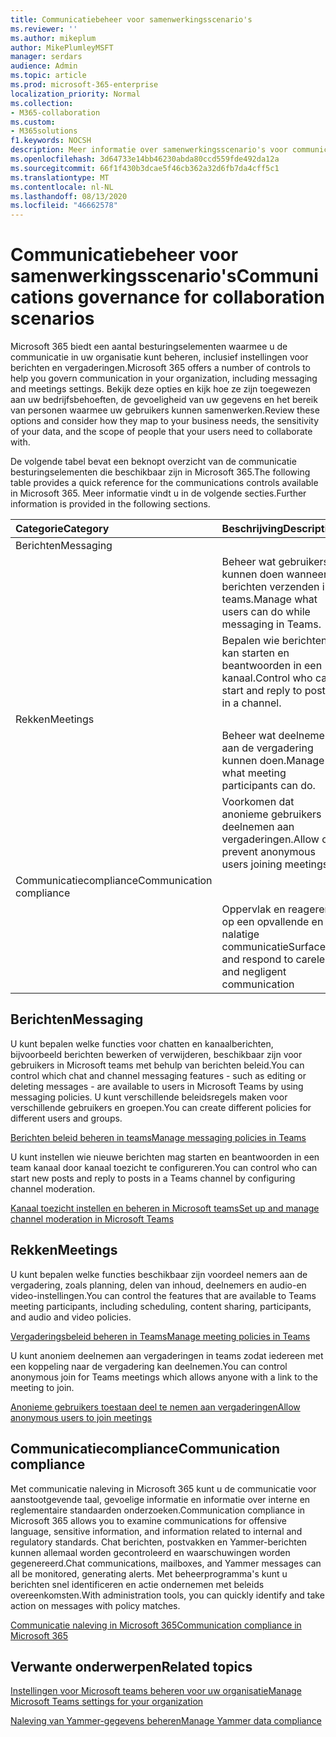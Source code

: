 ```yaml
---
title: Communicatiebeheer voor samenwerkingsscenario's
ms.reviewer: ''
ms.author: mikeplum
author: MikePlumleyMSFT
manager: serdars
audience: Admin
ms.topic: article
ms.prod: microsoft-365-enterprise
localization_priority: Normal
ms.collection:
- M365-collaboration
ms.custom:
- M365solutions
f1.keywords: NOCSH
description: Meer informatie over samenwerkingsscenario's voor communicatiebeheer.
ms.openlocfilehash: 3d64733e14bb46230abda80ccd559fde492da12a
ms.sourcegitcommit: 66f1f430b3dcae5f46cb362a32d6fb7da4cff5c1
ms.translationtype: MT
ms.contentlocale: nl-NL
ms.lasthandoff: 08/13/2020
ms.locfileid: "46662578"
---
```

# <a name="communications-governance-for-collaboration-scenarios"></a><span data-ttu-id="5f2e7-103">Communicatiebeheer voor samenwerkingsscenario's</span><span class="sxs-lookup"><span data-stu-id="5f2e7-103">Communications governance for collaboration scenarios</span></span>

<span data-ttu-id="5f2e7-104">Microsoft 365 biedt een aantal besturingselementen waarmee u de communicatie in uw organisatie kunt beheren, inclusief instellingen voor berichten en vergaderingen.</span><span class="sxs-lookup"><span data-stu-id="5f2e7-104">Microsoft 365 offers a number of controls to help you govern communication in your organization, including messaging and meetings settings.</span></span> <span data-ttu-id="5f2e7-105">Bekijk deze opties en kijk hoe ze zijn toegewezen aan uw bedrijfsbehoeften, de gevoeligheid van uw gegevens en het bereik van personen waarmee uw gebruikers kunnen samenwerken.</span><span class="sxs-lookup"><span data-stu-id="5f2e7-105">Review these options and consider how they map to your business needs, the sensitivity of your data, and the scope of people that your users need to collaborate with.</span></span>

<span data-ttu-id="5f2e7-106">De volgende tabel bevat een beknopt overzicht van de communicatie besturingselementen die beschikbaar zijn in Microsoft 365.</span><span class="sxs-lookup"><span data-stu-id="5f2e7-106">The following table provides a quick reference for the communications controls available in Microsoft 365.</span></span> <span data-ttu-id="5f2e7-107">Meer informatie vindt u in de volgende secties.</span><span class="sxs-lookup"><span data-stu-id="5f2e7-107">Further information is provided in the following sections.</span></span>

|<span data-ttu-id="5f2e7-108">Categorie</span><span class="sxs-lookup"><span data-stu-id="5f2e7-108">Category</span></span>|<span data-ttu-id="5f2e7-109">Beschrijving</span><span class="sxs-lookup"><span data-stu-id="5f2e7-109">Description</span></span>|<span data-ttu-id="5f2e7-110">Kruisverwijzingsnr</span><span class="sxs-lookup"><span data-stu-id="5f2e7-110">Reference</span></span>|
|:-------|:----------|:--------|
|<span data-ttu-id="5f2e7-111">Berichten</span><span class="sxs-lookup"><span data-stu-id="5f2e7-111">Messaging</span></span>|||
||<span data-ttu-id="5f2e7-112">Beheer wat gebruikers kunnen doen wanneer berichten verzenden in teams.</span><span class="sxs-lookup"><span data-stu-id="5f2e7-112">Manage what users can do while messaging in Teams.</span></span>|[<span data-ttu-id="5f2e7-113">Berichten beleid beheren in teams</span><span class="sxs-lookup"><span data-stu-id="5f2e7-113">Manage messaging policies in Teams</span></span>](https://docs.microsoft.com/microsoftteams/messaging-policies-in-teams)|
||<span data-ttu-id="5f2e7-114">Bepalen wie berichten kan starten en beantwoorden in een kanaal.</span><span class="sxs-lookup"><span data-stu-id="5f2e7-114">Control who can start and reply to posts in a channel.</span></span>|[<span data-ttu-id="5f2e7-115">Kanaal toezicht instellen en beheren in Microsoft teams</span><span class="sxs-lookup"><span data-stu-id="5f2e7-115">Set up and manage channel moderation in Microsoft Teams</span></span>](https://docs.microsoft.com/microsoftteams/manage-channel-moderation-in-teams)|
|<span data-ttu-id="5f2e7-116">Rekken</span><span class="sxs-lookup"><span data-stu-id="5f2e7-116">Meetings</span></span>|||
||<span data-ttu-id="5f2e7-117">Beheer wat deelnemers aan de vergadering kunnen doen.</span><span class="sxs-lookup"><span data-stu-id="5f2e7-117">Manage what meeting participants can do.</span></span>|[<span data-ttu-id="5f2e7-118">Vergaderingsbeleid beheren in Teams</span><span class="sxs-lookup"><span data-stu-id="5f2e7-118">Manage meeting policies in Teams</span></span>](https://docs.microsoft.com/microsoftteams/meeting-policies-in-teams)|
||<span data-ttu-id="5f2e7-119">Voorkomen dat anonieme gebruikers deelnemen aan vergaderingen.</span><span class="sxs-lookup"><span data-stu-id="5f2e7-119">Allow or prevent anonymous users joining meetings.</span></span>|[<span data-ttu-id="5f2e7-120">Anonieme gebruikers toestaan deel te nemen aan vergaderingen</span><span class="sxs-lookup"><span data-stu-id="5f2e7-120">Allow anonymous users to join meetings</span></span>](https://docs.microsoft.com/microsoftteams/meeting-settings-in-teams#allow-anonymous-users-to-join-meetings)|
|<span data-ttu-id="5f2e7-121">Communicatiecompliance</span><span class="sxs-lookup"><span data-stu-id="5f2e7-121">Communication compliance</span></span>|||
||<span data-ttu-id="5f2e7-122">Oppervlak en reageren op een opvallende en nalatige communicatie</span><span class="sxs-lookup"><span data-stu-id="5f2e7-122">Surface and respond to careless and negligent communication</span></span>|[<span data-ttu-id="5f2e7-123">Communicatie naleving in Microsoft 365</span><span class="sxs-lookup"><span data-stu-id="5f2e7-123">Communication compliance in Microsoft 365</span></span>](https://docs.microsoft.com/microsoft-365/compliance/communication-compliance)|

## <a name="messaging"></a><span data-ttu-id="5f2e7-124">Berichten</span><span class="sxs-lookup"><span data-stu-id="5f2e7-124">Messaging</span></span>

<span data-ttu-id="5f2e7-125">U kunt bepalen welke functies voor chatten en kanaalberichten, bijvoorbeeld berichten bewerken of verwijderen, beschikbaar zijn voor gebruikers in Microsoft teams met behulp van berichten beleid.</span><span class="sxs-lookup"><span data-stu-id="5f2e7-125">You can control which chat and channel messaging features - such as editing or deleting messages - are available to users in Microsoft Teams by using messaging policies.</span></span> <span data-ttu-id="5f2e7-126">U kunt verschillende beleidsregels maken voor verschillende gebruikers en groepen.</span><span class="sxs-lookup"><span data-stu-id="5f2e7-126">You can create different policies for different users and groups.</span></span>

[<span data-ttu-id="5f2e7-127">Berichten beleid beheren in teams</span><span class="sxs-lookup"><span data-stu-id="5f2e7-127">Manage messaging policies in Teams</span></span>](https://docs.microsoft.com/microsoftteams/messaging-policies-in-teams)

<span data-ttu-id="5f2e7-128">U kunt instellen wie nieuwe berichten mag starten en beantwoorden in een team kanaal door kanaal toezicht te configureren.</span><span class="sxs-lookup"><span data-stu-id="5f2e7-128">You can control who can start new posts and reply to posts in a Teams channel by configuring channel moderation.</span></span>

[<span data-ttu-id="5f2e7-129">Kanaal toezicht instellen en beheren in Microsoft teams</span><span class="sxs-lookup"><span data-stu-id="5f2e7-129">Set up and manage channel moderation in Microsoft Teams</span></span>](https://docs.microsoft.com/microsoftteams/manage-channel-moderation-in-teams)

## <a name="meetings"></a><span data-ttu-id="5f2e7-130">Rekken</span><span class="sxs-lookup"><span data-stu-id="5f2e7-130">Meetings</span></span>

<span data-ttu-id="5f2e7-131">U kunt bepalen welke functies beschikbaar zijn voordeel nemers aan de vergadering, zoals planning, delen van inhoud, deelnemers en audio-en video-instellingen.</span><span class="sxs-lookup"><span data-stu-id="5f2e7-131">You can control the features that are available to Teams meeting participants, including scheduling, content sharing, participants, and audio and video policies.</span></span>

[<span data-ttu-id="5f2e7-132">Vergaderingsbeleid beheren in Teams</span><span class="sxs-lookup"><span data-stu-id="5f2e7-132">Manage meeting policies in Teams</span></span>](https://docs.microsoft.com/microsoftteams/meeting-policies-in-teams)

<span data-ttu-id="5f2e7-133">U kunt anoniem deelnemen aan vergaderingen in teams zodat iedereen met een koppeling naar de vergadering kan deelnemen.</span><span class="sxs-lookup"><span data-stu-id="5f2e7-133">You can control anonymous join for Teams meetings which allows anyone with a link to the meeting to join.</span></span>

[<span data-ttu-id="5f2e7-134">Anonieme gebruikers toestaan deel te nemen aan vergaderingen</span><span class="sxs-lookup"><span data-stu-id="5f2e7-134">Allow anonymous users to join meetings</span></span>](https://docs.microsoft.com/microsoftteams/meeting-settings-in-teams#allow-anonymous-users-to-join-meetings)


## <a name="communication-compliance"></a><span data-ttu-id="5f2e7-135">Communicatiecompliance</span><span class="sxs-lookup"><span data-stu-id="5f2e7-135">Communication compliance</span></span>

<span data-ttu-id="5f2e7-136">Met communicatie naleving in Microsoft 365 kunt u de communicatie voor aanstootgevende taal, gevoelige informatie en informatie over interne en reglementaire standaarden onderzoeken.</span><span class="sxs-lookup"><span data-stu-id="5f2e7-136">Communication compliance in Microsoft 365 allows you to examine communications for offensive language, sensitive information, and information related to internal and regulatory standards.</span></span> <span data-ttu-id="5f2e7-137">Chat berichten, postvakken en Yammer-berichten kunnen allemaal worden gecontroleerd en waarschuwingen worden gegenereerd.</span><span class="sxs-lookup"><span data-stu-id="5f2e7-137">Chat communications, mailboxes, and Yammer messages can all be monitored, generating alerts.</span></span> <span data-ttu-id="5f2e7-138">Met beheerprogramma's kunt u berichten snel identificeren en actie ondernemen met beleids overeenkomsten.</span><span class="sxs-lookup"><span data-stu-id="5f2e7-138">With administration tools, you can quickly identify and take action on messages with policy matches.</span></span>

[<span data-ttu-id="5f2e7-139">Communicatie naleving in Microsoft 365</span><span class="sxs-lookup"><span data-stu-id="5f2e7-139">Communication compliance in Microsoft 365</span></span>](https://docs.microsoft.com/microsoft-365/compliance/communication-compliance)

## <a name="related-topics"></a><span data-ttu-id="5f2e7-140">Verwante onderwerpen</span><span class="sxs-lookup"><span data-stu-id="5f2e7-140">Related topics</span></span>

[<span data-ttu-id="5f2e7-141">Instellingen voor Microsoft teams beheren voor uw organisatie</span><span class="sxs-lookup"><span data-stu-id="5f2e7-141">Manage Microsoft Teams settings for your organization</span></span>](https://docs.microsoft.com/microsoftteams/enable-features-office-365)

[<span data-ttu-id="5f2e7-142">Naleving van Yammer-gegevens beheren</span><span class="sxs-lookup"><span data-stu-id="5f2e7-142">Manage Yammer data compliance</span></span>](https://docs.microsoft.com/yammer/manage-security-and-compliance/manage-data-compliance)
